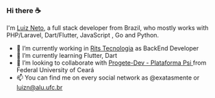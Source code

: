 ### Hi there ☕
I'm [Luiz Neto](http://linkedin.com/in/exatasmente), a full stack developer from Brazil, who mostly works with PHP/Laravel, Dart/Flutter, JavaScript , Go and Python.

- 🔭 I’m currently working in [Rits Tecnologia](http://rits.dev) as BackEnd Developer
- 🌱 I’m currently learning Flutter, Dart
- 👯 I’m looking to collaborate with [Progete-Dev - Plataforma Psi ](http://github.com/Progete-Dev) from Federal University of Ceará
- 📫 You can find me on every social network as @exatasmente or luizn@alu.ufc.br
<!--
**exatasmente/exatasmente** is a ✨ _special_ ✨ repository because its `README.md` (this file) appears on your GitHub profile.

Here are some ideas to get you started:

-->
